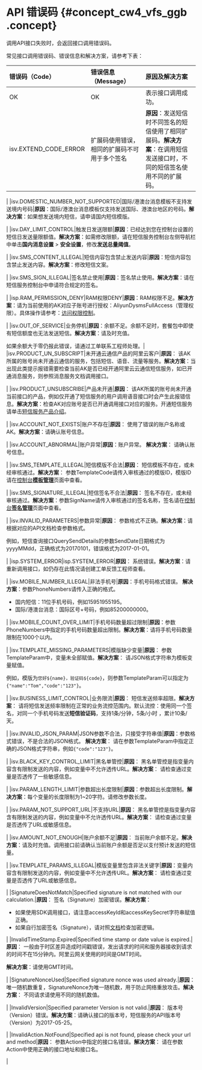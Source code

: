 # API 错误码 {#concept_cw4_vfs_ggb .concept}

调用API接口失败时，会返回接口调用错误码。

常见接口调用错误码、错误信息和解决方案，请参考下表：

|错误码（Code）|错误信息（Message）|原因及解决方案|
|:--------|:------------|:------|
|OK|OK|表示接口调用成功。|
|isv.EXTEND\_CODE\_ERROR|扩展码使用错误，相同的扩展码不可用于多个签名|**原因**：发送短信时不同签名的短信使用了相同扩展码。**解决方案**：在调用短信发送接口时，不同的短信签名使用不同的扩展码。

|
|isv.DOMESTIC\_NUMBER\_NOT\_SUPPORTED|国际/港澳台消息模板不支持发送境内号码|**原因**：国际/港澳台消息模板仅支持发送国际、港澳台地区的号码。**解决方案**：如果想发送境内短信，请申请国内短信模版。

|
|isv.DAY\_LIMIT\_CONTROL|触发日发送限额|**原因**：已经达到您在控制台设置的短信日发送量限额值。**解决方案**：如需修改限额，请在短信服务控制台左侧导航栏中单击**国内消息设置** \> **安全设置**，修改**发送总量阈值**。

|
|isv.SMS\_CONTENT\_ILLEGAL|短信内容包含禁止发送内容|**原因**：短信内容包含禁止发送内容。**解决方案**：修改短信文案。

|
|isv.SMS\_SIGN\_ILLEGAL|签名禁止使用|**原因**：签名禁止使用。**解决方案**：请在短信服务控制台中申请符合规定的签名。

|
|isp.RAM\_PERMISSION\_DENY|RAM权限DENY|**原因**：RAM权限不足。**解决方案**：请为当前使用的AK对应子账号进行授权：AliyunDysmsFullAccess（管理权限）。具体操作请参考：[访问权限控制](https://help.aliyun.com/document_detail/55764.html)。

|
|isv.OUT\_OF\_SERVICE|业务停机|**原因**：余额不足。余额不足时，套餐包中即使有短信额度也无法发送短信。**解决方案**：请及时充值。

如果余额大于零仍报此错误，请通过工单联系工程师处理。|
|isv.PRODUCT\_UN\_SUBSCRIPT|未开通云通信产品的阿里云客户|**原因**： 该AK所属的账号尚未开通云通信的服务，包括短信、语音、流量等服务。**解决方案**：当出现此类提示报错需要检查当前AK是否已经开通阿里云云通信短信服务，如已开通消息服务，则参照消息服务文档调用接口。

|
|isv.PRODUCT\_UNSUBSCRIBE|产品未开通|**原因**： 该AK所属的账号尚未开通当前接口的产品，例如仅开通了短信服务的用户调用语音接口时会产生此报错信息。**解决方案**：检查AK对应账号是否已开通调用接口对应的服务。开通短信服务请单击[短信服务产品介绍](https://www.aliyun.com/product/sms)。

|
|isv.ACCOUNT\_NOT\_EXISTS|账户不存在|**原因**： 使用了错误的账户名称或AK。**解决方案**：请确认账号信息。

|
|isv.ACCOUNT\_ABNORMAL|账户异常|**原因**：账户异常。 **解决方案**： 请确认账号信息。

|
|isv.SMS\_TEMPLATE\_ILLEGAL|短信模版不合法|**原因**： 短信模板不存在，或未经审核通过。**解决方案**： 参数TemplateCode请传入审核通过的模版ID，模版ID请在[控制台**模板管理**](https://dysms.console.aliyun.com/dysms.htm#/template)页面中查看。

|
|isv.SMS\_SIGNATURE\_ILLEGAL|短信签名不合法|**原因**： 签名不存在，或未经审核通过。**解决方案**：参数SignName请传入审核通过的签名名称，签名请在[控制台**签名管理**](https://dysms.console.aliyun.com/dysms.htm#/sign)页面中查看。

|
|isv.INVALID\_PARAMETERS|参数异常|**原因**： 参数格式不正确。**解决方案**：请根据对应的API文档检查参数格式。

例如，短信查询接口QuerySendDetails的参数SendDate日期格式为yyyyMMdd，正确格式为20170101，错误格式为2017-01-01。

|
|isp.SYSTEM\_ERROR|isp.SYSTEM\_ERROR|**原因**： 系统错误。**解决方案**：请重新调用接口，如仍存在此情况请创建工单反馈工程师查看。

|
|isv.MOBILE\_NUMBER\_ILLEGAL|非法手机号|**原因**：手机号码格式错误。 **解决方案**：参数PhoneNumbers请传入正确的格式。

-   国内短信：11位手机号码，例如15951955195。
-   国际/港澳台消息：国际区号+号码，例如85200000000。

|
|isv.MOBILE\_COUNT\_OVER\_LIMIT|手机号码数量超过限制|**原因**：参数PhoneNumbers中指定的手机号码数量超出限制。**解决方案**：请将手机号码数量限制在1000个以内。

|
|isv.TEMPLATE\_MISSING\_PARAMETERS|模版缺少变量|**原因**： 参数TemplateParam中，变量未全部赋值。**解决方案**： 请JSON格式字符串为模板变量赋值。

例如，模版为`您好${name}，验证码${code}`，则参数TemplateParam可以指定为`{"name":"Tom","code":"123"}`。

|
|isv.BUSINESS\_LIMIT\_CONTROL|业务限流|**原因**： 短信发送频率超限。**解决方案**： 请将短信发送频率限制在正常的业务流控范围内。默认流控：使用同一个签名，对同一个手机号码发送**短信验证码**，支持1条/分钟，5条/小时 ，累计10条/天。

|
|isv.INVALID\_JSON\_PARAM|JSON参数不合法，只接受字符串值|**原因**：参数格式错误，不是合法的JSON格式。 **解决方案**： 请在参数TemplateParam中指定正确的JSON格式字符串，例如`{"code":"123"}`。

|
|isv.BLACK\_KEY\_CONTROL\_LIMIT|黑名单管控|**原因**： 黑名单管控是指变量内容含有限制发送的内容，例如变量中不允许透传URL。**解决方案**： 请检查通过变量是否透传了一些敏感信息。

|
|isv.PARAM\_LENGTH\_LIMIT|参数超出长度限制|**原因**：参数超出长度限制。**解决方案**：每个变量的长度限制为1~20字符。请修改参数长度。

|
|isv.PARAM\_NOT\_SUPPORT\_URL|不支持URL|**原因**： 黑名单管控是指变量内容含有限制发送的内容，例如变量中不允许透传URL。**解决方案**： 请检查通过变量是否透传了URL或敏感信息。

|
|isv.AMOUNT\_NOT\_ENOUGH|账户余额不足|**原因**： 当前账户余额不足。**解决方案**：请及时充值。调用接口前请确认当前账户余额是否足以支付预计发送的短信量。

|
|isv.TEMPLATE\_PARAMS\_ILLEGAL|模版变量里包含非法关键字|**原因**：变量内容含有限制发送的内容，例如变量中不允许透传URL。**解决方案**： 请检查通过变量是否透传了URL或敏感信息。

|
|SignatureDoesNotMatch|Specified signature is not matched with our calculation.|**原因**： 签名（Signature）加密错误。**解决方案**：

-   如果使用SDK调用接口，请注意accessKeyId和accessKeySecret字符串赋值正确。
-   如果自行加密签名（Signature），请对照[文档](cn.zh-CN/API参考/公共信息/请求签名.md)检查加密逻辑。

|
|InvalidTimeStamp.Expired|Specified time stamp or date value is expired.|**原因**： 一般由于时区差异造成时间戳错误，发出请求的时间和服务器接收到请求的时间不在15分钟内。阿里云网关使用的时间是GMT时间。

**解决方案**：请使用GMT时间。

|
|SignatureNonceUsed|Specified signature nonce was used already.|**原因**： 唯一随机数重复，SignatureNonce为唯一随机数，用于防止网络重放攻击。**解决方案**： 不同请求请使用不同的随机数值。

|
|InvalidVersion|Specified parameter Version is not valid.|**原因**： 版本号（Version）错误。**解决方案**：请确认接口的版本号，短信服务的API版本号（Version）为2017-05-25。

|
|InvalidAction.NotFound|Specified api is not found, please check your url and method|**原因**： 参数Action中指定的接口名错误。**解决方案**： 请在参数Action中使用正确的接口地址和接口名。

|

